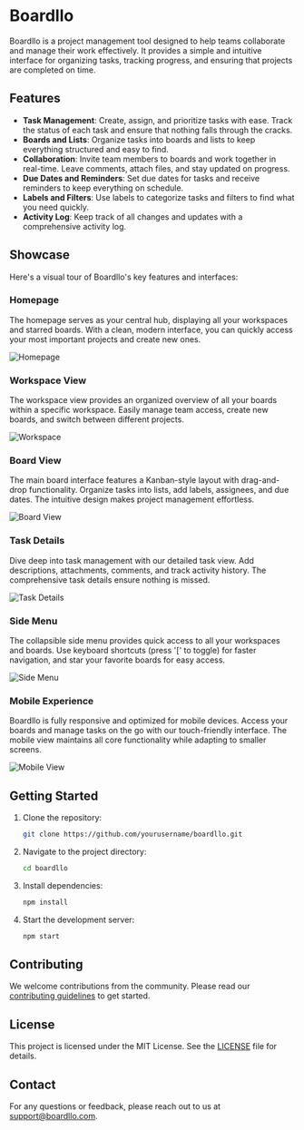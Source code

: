 # Boardllo

Boardllo is a project management tool designed to help teams collaborate and manage their work effectively. It provides a simple and intuitive interface for organizing tasks, tracking progress, and ensuring that projects are completed on time.

## Features

- **Task Management**: Create, assign, and prioritize tasks with ease. Track the status of each task and ensure that nothing falls through the cracks.
- **Boards and Lists**: Organize tasks into boards and lists to keep everything structured and easy to find.
- **Collaboration**: Invite team members to boards and work together in real-time. Leave comments, attach files, and stay updated on progress.
- **Due Dates and Reminders**: Set due dates for tasks and receive reminders to keep everything on schedule.
- **Labels and Filters**: Use labels to categorize tasks and filters to find what you need quickly.
- **Activity Log**: Keep track of all changes and updates with a comprehensive activity log.

## Showcase

Here's a visual tour of Boardllo's key features and interfaces:

### Homepage
The homepage serves as your central hub, displaying all your workspaces and starred boards. With a clean, modern interface, you can quickly access your most important projects and create new ones.

![Homepage](path/to/homepage.png)

### Workspace View
The workspace view provides an organized overview of all your boards within a specific workspace. Easily manage team access, create new boards, and switch between different projects.

![Workspace](path/to/workspace.png)

### Board View
The main board interface features a Kanban-style layout with drag-and-drop functionality. Organize tasks into lists, add labels, assignees, and due dates. The intuitive design makes project management effortless.

![Board View](path/to/board-view.png)

### Task Details
Dive deep into task management with our detailed task view. Add descriptions, attachments, comments, and track activity history. The comprehensive task details ensure nothing is missed.

![Task Details](path/to/task-details.png)

### Side Menu
The collapsible side menu provides quick access to all your workspaces and boards. Use keyboard shortcuts (press '[' to toggle) for faster navigation, and star your favorite boards for easy access.

![Side Menu](path/to/side-menu.png)

### Mobile Experience
Boardllo is fully responsive and optimized for mobile devices. Access your boards and manage tasks on the go with our touch-friendly interface. The mobile view maintains all core functionality while adapting to smaller screens.

![Mobile View](path/to/mobile.png)

## Getting Started

1. Clone the repository:
    ```bash
    git clone https://github.com/yourusername/boardllo.git
    ```
2. Navigate to the project directory:
    ```bash
    cd boardllo
    ```
3. Install dependencies:
    ```bash
    npm install
    ```
4. Start the development server:
    ```bash
    npm start
    ```

## Contributing

We welcome contributions from the community. Please read our [contributing guidelines](CONTRIBUTING.md) to get started.

## License

This project is licensed under the MIT License. See the [LICENSE](LICENSE) file for details.

## Contact

For any questions or feedback, please reach out to us at support@boardllo.com.
